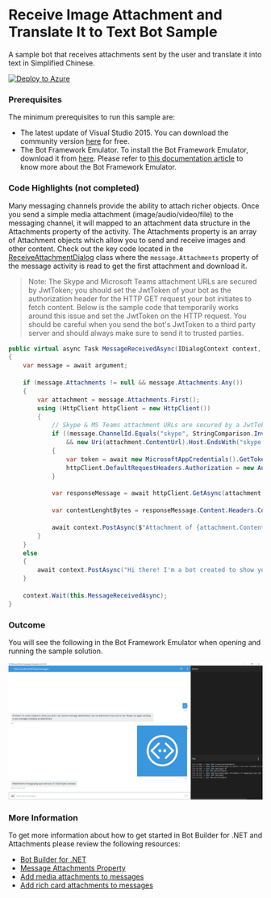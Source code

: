 # Receive Image Attachment and Translate It to Text Bot Sample

A sample bot that receives attachments sent by the user and translate it into text in Simplified Chinese.

[![Deploy to Azure][Deploy Button]][Deploy CSharp/ReceiveAttachment]

[Deploy Button]: https://azuredeploy.net/deploybutton.png
[Deploy CSharp/ReceiveAttachment]: https://azuredeploy.net

### Prerequisites

The minimum prerequisites to run this sample are:
* The latest update of Visual Studio 2015. You can download the community version [here](http://www.visualstudio.com) for free.
* The Bot Framework Emulator. To install the Bot Framework Emulator, download it from [here](https://emulator.botframework.com/). Please refer to [this documentation article](https://github.com/microsoft/botframework-emulator/wiki/Getting-Started) to know more about the Bot Framework Emulator.

### Code Highlights (not completed)

Many messaging channels provide the ability to attach richer objects. Once you send a simple media attachment (image/audio/video/file) to the messaging channel, it will mapped to an attachment data structure in the Attachments property of the activity. The Attachments property is an array of Attachment objects which allow you to send and receive images and other content. Check out the key code located in the [ReceiveAttachmentDialog](ReceiveAttachmentDialog.cs#L24-L43) class where the `message.Attachments` property of the message activity is read to get the first attachment and download it.

> Note: The Skype and Microsoft Teams attachment URLs are secured by JwtToken; you should set the JwtToken of your bot as the authorization header for the HTTP GET request your bot initiates to fetch content. Below is the sample code that temporarily works around this issue and set the JwtToken on the HTTP request. You should be careful when you send the bot's JwtToken to a third party server and should always make sure to send it to trusted parties.

````C#
public virtual async Task MessageReceivedAsync(IDialogContext context, IAwaitable<IMessageActivity> argument)
{
    var message = await argument;

    if (message.Attachments != null && message.Attachments.Any())
    {
        var attachment = message.Attachments.First();
        using (HttpClient httpClient = new HttpClient())
        {
            // Skype & MS Teams attachment URLs are secured by a JwtToken, so we need to pass the token from our bot.
            if ((message.ChannelId.Equals("skype", StringComparison.InvariantCultureIgnoreCase) || message.ChannelId.Equals("msteams", StringComparison.InvariantCultureIgnoreCase)) 
                && new Uri(attachment.ContentUrl).Host.EndsWith("skype.com"))
            {
                var token = await new MicrosoftAppCredentials().GetTokenAsync();
                httpClient.DefaultRequestHeaders.Authorization = new AuthenticationHeaderValue("Bearer", token);
            }

            var responseMessage = await httpClient.GetAsync(attachment.ContentUrl);

            var contentLenghtBytes = responseMessage.Content.Headers.ContentLength;

            await context.PostAsync($"Attachment of {attachment.ContentType} type and size of {contentLenghtBytes} bytes received.");
        }
    }
    else
    {
        await context.PostAsync("Hi there! I'm a bot created to show you how I can receive message attachments, but no attachment was sent to me. Please, try again sending a new message including an attachment.");
    }

    context.Wait(this.MessageReceivedAsync);
}
````

### Outcome

You will see the following in the Bot Framework Emulator when opening and running the sample solution.

![Sample Outcome](images/outcome.png)

### More Information

To get more information about how to get started in Bot Builder for .NET and Attachments please review the following resources:
* [Bot Builder for .NET](https://docs.microsoft.com/en-us/bot-framework/dotnet/)
* [Message Attachments Property](https://docs.microsoft.com/en-us/bot-framework/dotnet/bot-builder-dotnet-create-messages#message-attachments)
* [Add media attachments to messages](https://docs.microsoft.com/en-us/bot-framework/dotnet/bot-builder-dotnet-add-media-attachments)
* [Add rich card attachments to messages](https://docs.microsoft.com/en-us/bot-framework/dotnet/bot-builder-dotnet-add-media-attachments)
